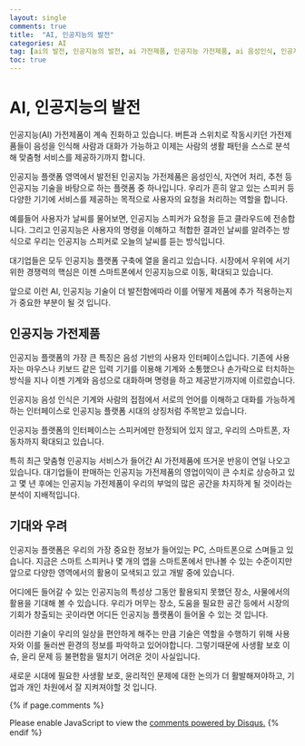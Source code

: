 ```yaml
---
layout: single
comments: true
title:  "AI, 인공지능의 발전"
categories: AI
tag: [ai의 발전, 인공지능의 발전, ai 가전제품, 인공지능 가전제품, ai 음성인식, 인공지능 음성인식, AI 기대와 우려]
toc: true
---
```


  <!-- Google addsense -->
  <script async src="https://pagead2.googlesyndication.com/pagead/js/adsbygoogle.js?client=ca-pub-2367691231152778"
    crossorigin="anonymous"></script>
  <!-- 상단 2개 -->
  <ins class="adsbygoogle" style="display:block" data-ad-client="ca-pub-2367691231152778" data-ad-slot="7442206282"
    data-ad-format="auto" data-full-width-responsive="true"></ins>
  <script>
    (adsbygoogle = window.adsbygoogle || []).push({});
  </script>


# AI, 인공지능의 발전

인공지능(AI) 가전제품이 계속 진화하고 있습니다. 버튼과 스위치로 작동시키던 가전제품들이 음성을 인식해 사람과 대화가 가능하고 이제는 사람의 생활 패턴을 스스로 분석해 맞춤형 서비스를 제공하기까지 합니다.

인공지능 플랫폼 영역에서 발전된 인공지능 가전제품은 음성인식, 자연어 처리, 추천 등 인공지능 기술을 바탕으로 하는 플랫폼 중 하나입니다. 우리가 흔히 알고 있는 스피커 등 다양한 기기에 서비스를 제공하는 목적으로 사용자의 요청을 처리하는 역할을 합니다.

예를들어 사용자가 날씨를 물어보면, 인공지능 스피커가 요청을 듣고 클라우드에 전송합니다. 그리고 인공지능은 사용자의 명령을 이해하고 적합한 결과인 날씨를 알려주는 방식으로 우리는 인공지능 스피커로 오늘의 날씨를 듣는 방식입니다.

대기업들은 모두 인공지능 플랫폼 구축에 열을 올리고 있습니다. 시장에서 우위에 서기 위한 경쟁력의 핵심은 이젠 스마트폰에서 인공지능으로 이동, 확대되고 있습니다.

앞으로 이런 AI, 인공지능 기술이 더 발전함에따라 이를 어떻게 제품에 추가 적용하는지가 중요한 부분이 될 것 입니다.


## 인공지능 가전제품

인공지능 플랫폼의 가장 큰 특징은 음성 기반의 사용자 인터페이스입니다. 기존에 사용자는 마우스나 키보드 같은 입력 기기를 이용해 기계와 소통했으나 손가락으로 터치하는 방식을 지나 이젠 기계와 음성으로 대화하며 명령을 하고 제공받기까지에 이르렀습니다.

인공지능 음성 인식은 기계와 사람의 접점에서 서로의 언어를 이해하고 대화를 가능하게 하는 인터페이스로 인공지능 플랫폼 시대의 상징처럼 주목받고 있습니다.

인공지능 플랫폼의 인터페이스는 스피커에만 한정되어 있지 않고, 우리의 스마트폰, 자동차까지 확대되고 있습니다.

특히 최근 맞춤형 인공지능 서비스가 들어간 AI 가전제품에 뜨거운 반응이 연일 나오고 있습니다. 대기업들이 판매하는 인공지능 가전제품의 영업이익이 큰 수치로 상승하고 있고 몇 년 후에는 인공지능 가전제품이 우리의 부엌의 많은 공간을 차지하게 될 것이라는 분석이 지배적입니다.


## 기대와 우려

인공지능 플랫폼은 우리의 가장 중요한 정보가 들어있는 PC, 스마트폰으로 스며들고 있습니다. 지금은 스마트 스피커나 몇 개의 앱을 스마트폰에서 만나볼 수 있는 수준이지만 앞으로 다양한 영역에서의 활용이 모색되고 있고 개발 중에 있습니다.

어디에든 들어갈 수 있는 인공지능의 특성상 그동안 활용되지 못했던 장소, 사물에서의 활용을 기대해 볼 수 있습니다. 우리가 머무는 장소, 도움을 필요한 공간 등에서 시장의 기회가 창출되는 곳이라면 어디든 인공지능 플랫폼이 들어올 수 있는 것 입니다.

이러한 기술이 우리의 일상을 편안하게 해주는 만큼 기술은 역할을 수행하기 위해 사용자와 이를 둘러싼 환경의 정보를 파악하고 있어야합니다. 그렇기때문에 사생활 보호 이슈, 윤리 문제 등 불편함을 떨치기 어려운 것이 사실입니다.

새로운 시대에 필요한 사생활 보호, 윤리적인 문제에 대한 논의가 더 활발해져야하고, 기업과 개인 차원에서 잘 지켜져야할 것 입니다.


  <!-- Google addsense -->
  <script async src="https://pagead2.googlesyndication.com/pagead/js/adsbygoogle.js?client=ca-pub-2367691231152778"
    crossorigin="anonymous"></script>
  <!-- alphaface.footer.add -->
  <ins class="adsbygoogle" style="display:block" data-ad-client="ca-pub-2367691231152778" data-ad-slot="8141421734"
    data-ad-format="auto" data-full-width-responsive="true"></ins>
  <script>
    (adsbygoogle = window.adsbygoogle || []).push({});
  </script>


{% if page.comments %}
<div id="disqus_thread"></div>
<script>
    /**
    *  RECOMMENDED CONFIGURATION VARIABLES: EDIT AND UNCOMMENT THE SECTION BELOW TO INSERT DYNAMIC VALUES FROM YOUR PLATFORM OR CMS.
    *  LEARN WHY DEFINING THESE VARIABLES IS IMPORTANT: https://disqus.com/admin/universalcode/#configuration-variables    */
    
    var disqus_config = function () {
    this.page.url = "{{ page.url | absolute_url }};";  // Replace PAGE_URL with your page's canonical URL variable
    this.page.identifier = "{{ page.id }}";; // Replace PAGE_IDENTIFIER with your page's unique identifier variable
    };
    
    (function() { // DON'T EDIT BELOW THIS LINE
    var d = document, s = d.createElement('script');
    s.src = 'https://alphafaceblog.disqus.com/embed.js';
    s.setAttribute('data-timestamp', +new Date());
    (d.head || d.body).appendChild(s);
    })();
</script>
<noscript>Please enable JavaScript to view the <a href="https://disqus.com/?ref_noscript">comments powered by Disqus.</a></noscript>
{% endif %}